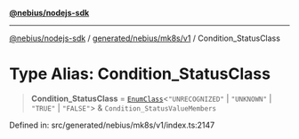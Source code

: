 [**@nebius/nodejs-sdk**](../../../../../README.md)

---

[@nebius/nodejs-sdk](../../../../../README.md) / [generated/nebius/mk8s/v1](../README.md) / Condition_StatusClass

# Type Alias: Condition_StatusClass

> **Condition_StatusClass** = [`EnumClass`](../../../../../runtime/protos/enum/type-aliases/EnumClass.md)\<`"UNRECOGNIZED"` \| `"UNKNOWN"` \| `"TRUE"` \| `"FALSE"`\> & `Condition_StatusValueMembers`

Defined in: src/generated/nebius/mk8s/v1/index.ts:2147
